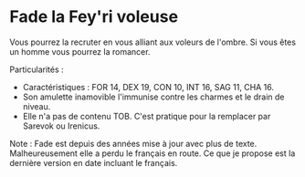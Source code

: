 # Fade la Fey'ri voleuse

Vous pourrez la recruter en vous alliant aux voleurs de l'ombre. Si vous êtes un homme vous pourrez la romancer.

Particularités :
- Caractéristiques : FOR 14, DEX 19, CON 10, INT 16, SAG 11, CHA 16.
- Son amulette inamovible l'immunise contre les charmes et le drain de niveau.
- Elle n'a pas de contenu TOB. C'est pratique pour la remplacer par Sarevok ou Irenicus.

Note : Fade est depuis des années mise à jour avec plus de texte. Malheureusement elle a perdu le français en route. Ce que je propose est la dernière version en date incluant le français.
